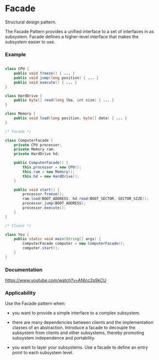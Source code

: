 # Facade

Structural design pattern. 

The Facade Pattern provides a unified interface to a set of interfaces in as subsystem. Facade defines a higher-level interface that makes the subsystem easier to use.

### Example

``` Java

class CPU {
    public void freeze() { ... }
    public void jump(long position) { ... }
    public void execute() { ... }
}

class HardDrive {
    public byte[] read(long lba, int size) { ... }
}

class Memory {
    public void load(long position, byte[] data) { ... }
}

/* Facade */

class ComputerFacade {
    private CPU processor;
    private Memory ram;
    private HardDrive hd;

    public ComputerFacade() {
        this.processor = new CPU();
        this.ram = new Memory();
        this.hd = new HardDrive();
    }

    public void start() {
        processor.freeze();
        ram.load(BOOT_ADDRESS, hd.read(BOOT_SECTOR, SECTOR_SIZE));
        processor.jump(BOOT_ADDRESS);
        processor.execute();
    }
}

/* Client */

class You {
    public static void main(String[] args) {
        ComputerFacade computer = new ComputerFacade();
        computer.start();
    }
}
```
### Documentation

https://www.youtube.com/watch?v=ANlcc2p9kCU

### Applicability

Use the Facade pattern when:

* you want to provide a simple interface to a complex subsystem. 

* there are many dependencies between clients and the implementation classes of an abstraction. Introduce a facade to decouple the subsystem from clients and other subsystems, thereby promoting subsystem independence and portability.

* you want to layer your subsystems. Use a facade to define an entry point to each subsystem level.
